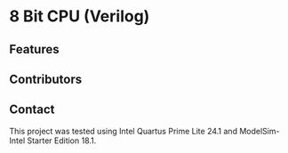 # 8 Bit CPU (Verilog)

## Features


## Contributors


## Contact



This project was tested using Intel Quartus Prime Lite 24.1 and ModelSim-Intel Starter Edition 18.1.
